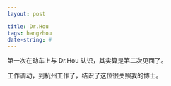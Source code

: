 ```yaml
---
layout: post

title: Dr.Hou
tags: hangzhou
date-string: #
---
```


第一次在动车上与 Dr.Hou 认识，其实算是第二次见面了。

工作调动，到杭州工作了，结识了这位很关照我的博士。